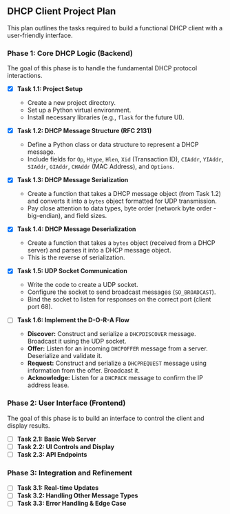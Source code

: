 ## DHCP Client Project Plan

This plan outlines the tasks required to build a functional DHCP client with a user-friendly interface.

### Phase 1: Core DHCP Logic (Backend)

The goal of this phase is to handle the fundamental DHCP protocol interactions.

- [x] **Task 1.1: Project Setup**
  - Create a new project directory.
  - Set up a Python virtual environment.
  - Install necessary libraries (e.g., `flask` for the future UI).
- [x] **Task 1.2: DHCP Message Structure (RFC 2131)**
  - Define a Python class or data structure to represent a DHCP message.
  - Include fields for `Op`, `Htype`, `Hlen`, `Xid` (Transaction ID), `CIAddr`, `YIAddr`, `SIAddr`, `GIAddr`, `CHAddr` (MAC Address), and `Options`.
- [x] **Task 1.3: DHCP Message Serialization**
  - Create a function that takes a DHCP message object (from Task 1.2) and converts it into a `bytes` object formatted for UDP transmission.
  - Pay close attention to data types, byte order (network byte order - big-endian), and field sizes.
- [x] **Task 1.4: DHCP Message Deserialization**
  - Create a function that takes a `bytes` object (received from a DHCP server) and parses it into a DHCP message object.
  - This is the reverse of serialization.
- [x] **Task 1.5: UDP Socket Communication**
  - Write the code to create a UDP socket.
  - Configure the socket to send broadcast messages (`SO_BROADCAST`).
  - Bind the socket to listen for responses on the correct port (client port 68).

- [ ] **Task 1.6: Implement the D-O-R-A Flow**
  - **Discover:** Construct and serialize a `DHCPDISCOVER` message. Broadcast it using the UDP socket.
  - **Offer:** Listen for an incoming `DHCPOFFER` message from a server. Deserialize and validate it.
  - **Request:** Construct and serialize a `DHCPREQUEST` message using information from the offer. Broadcast it.
  - **Acknowledge:** Listen for a `DHCPACK` message to confirm the IP address lease.

### Phase 2: User Interface (Frontend)

The goal of this phase is to build an interface to control the client and display results.

- [ ] **Task 2.1: Basic Web Server**
- [ ] **Task 2.2: UI Controls and Display**
- [ ] **Task 2.3: API Endpoints**

### Phase 3: Integration and Refinement

- [ ] **Task 3.1: Real-time Updates**
- [ ] **Task 3.2: Handling Other Message Types**
- [ ] **Task 3.3: Error Handling & Edge Case**
